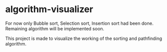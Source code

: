 # algorithm-visualizer

For now only Bubble sort, Selection sort, Insertion sort had been done. Remaining algorithm will be implemented soon.

This project is made to visualize the working of the sorting and pathfinding algorithm.


